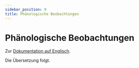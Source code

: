 ```yaml
---
sidebar_position: 9
title: Phänologische Beobachtungen
---
```


# Phänologische Beobachtungen

Zur [Dokumentation auf Englisch](https://opendatadocs.meteoswiss.ch/a-data-groundbased/a9-phenological-observations).

Die Übersetzung folgt.
